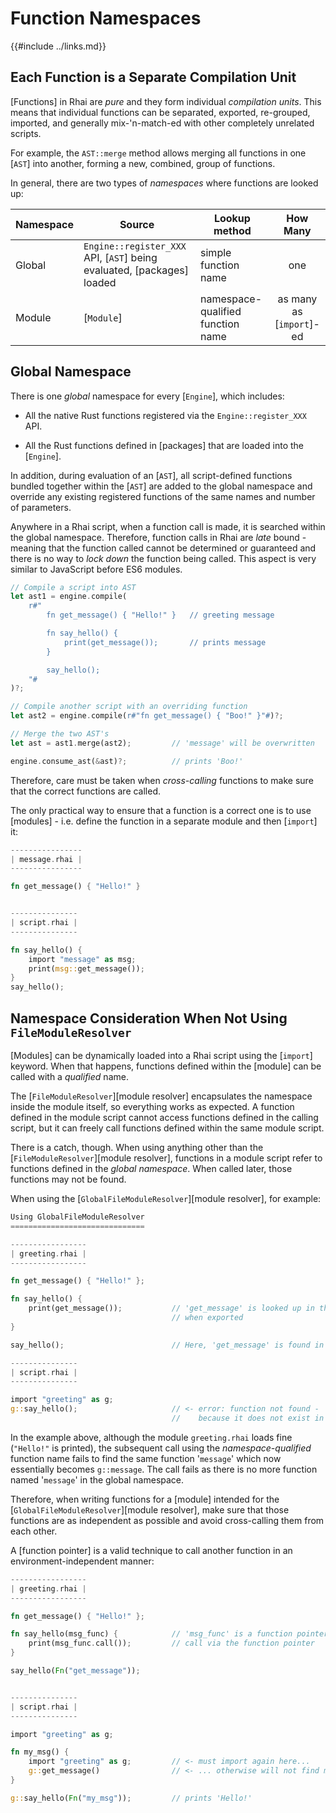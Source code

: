 Function Namespaces
==================

{{#include ../links.md}}

Each Function is a Separate Compilation Unit
-------------------------------------------

[Functions] in Rhai are _pure_ and they form individual _compilation units_.
This means that individual functions can be separated, exported, re-grouped, imported,
and generally mix-'n-match-ed with other completely unrelated scripts.

For example, the `AST::merge` method allows merging all functions in one [`AST`] into another,
forming a new, combined, group of functions.

In general, there are two types of _namespaces_ where functions are looked up:

| Namespace | Source                                                                 | Lookup method                     |         How Many         |
| --------- | ---------------------------------------------------------------------- | --------------------------------- | :----------------------: |
| Global    | `Engine::register_XXX` API, [`AST`] being evaluated, [packages] loaded | simple function name              |           one            |
| Module    | [`Module`]                                                             | namespace-qualified function name | as many as [`import`]-ed |


Global Namespace
----------------

There is one _global_ namespace for every [`Engine`], which includes:

* All the native Rust functions registered via the `Engine::register_XXX` API.

* All the Rust functions defined in [packages] that are loaded into the [`Engine`].

In addition, during evaluation of an [`AST`], all script-defined functions bundled together within
the [`AST`] are added to the global namespace and override any existing registered functions of
the same names and number of parameters.

Anywhere in a Rhai script, when a function call is made, it is searched within the global namespace.
Therefore, function calls in Rhai are _late_ bound - meaning that the function called cannot be
determined or guaranteed and there is no way to _lock down_ the function being called.
This aspect is very similar to JavaScript before ES6 modules.

```rust
// Compile a script into AST
let ast1 = engine.compile(
    r#"
        fn get_message() { "Hello!" }   // greeting message

        fn say_hello() {
            print(get_message());       // prints message
        }

        say_hello();
    "#
)?;

// Compile another script with an overriding function
let ast2 = engine.compile(r#"fn get_message() { "Boo!" }"#)?;

// Merge the two AST's
let ast = ast1.merge(ast2);         // 'message' will be overwritten

engine.consume_ast(&ast)?;          // prints 'Boo!'
```

Therefore, care must be taken when _cross-calling_ functions to make sure that the correct
functions are called.

The only practical way to ensure that a function is a correct one is to use [modules] -
i.e. define the function in a separate module and then [`import`] it:

```rust
----------------
| message.rhai |
----------------

fn get_message() { "Hello!" }


---------------
| script.rhai |
---------------

fn say_hello() {
    import "message" as msg;
    print(msg::get_message());
}
say_hello();
```


Namespace Consideration When Not Using `FileModuleResolver`
---------------------------------------------------------

[Modules] can be dynamically loaded into a Rhai script using the [`import`] keyword.
When that happens, functions defined within the [module] can be called with a _qualified_ name.

The [`FileModuleResolver`][module resolver] encapsulates the namespace inside the module itself,
so everything works as expected.  A function defined in the module script cannot access functions
defined in the calling script, but it can freely call functions defined within the same module script.

There is a catch, though.  When using anything other than the [`FileModuleResolver`][module resolver],
functions in a module script refer to functions defined in the _global namespace_.
When called later, those functions may not be found.

When using the [`GlobalFileModuleResolver`][module resolver], for example:

```rust
Using GlobalFileModuleResolver
==============================

-----------------
| greeting.rhai |
-----------------

fn get_message() { "Hello!" };

fn say_hello() {
    print(get_message());           // 'get_message' is looked up in the global namespace
                                    // when exported
}

say_hello();                        // Here, 'get_message' is found in the module namespace

---------------
| script.rhai |
---------------

import "greeting" as g;
g::say_hello();                     // <- error: function not found - 'get_message'
                                    //    because it does not exist in the global namespace
```

In the example above, although the module `greeting.rhai` loads fine (`"Hello!"` is printed),
the subsequent call using the _namespace-qualified_ function name fails to find the same function
'`message`' which now essentially becomes `g::message`.  The call fails as there is no more
function named '`message`' in the global namespace.

Therefore, when writing functions for a [module] intended for the [`GlobalFileModuleResolver`][module resolver],
make sure that those functions are as independent as possible and avoid cross-calling them from each other.

A [function pointer] is a valid technique to call another function in an environment-independent manner:

```rust
-----------------
| greeting.rhai |
-----------------

fn get_message() { "Hello!" };

fn say_hello(msg_func) {            // 'msg_func' is a function pointer
    print(msg_func.call());         // call via the function pointer
}

say_hello(Fn("get_message"));


---------------
| script.rhai |
---------------

import "greeting" as g;

fn my_msg() {
    import "greeting" as g;         // <- must import again here...
    g::get_message()                // <- ... otherwise will not find module 'g'
}

g::say_hello(Fn("my_msg"));         // prints 'Hello!'
```
